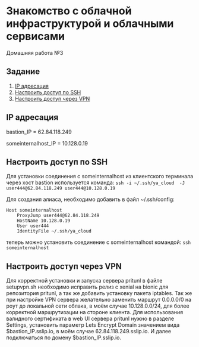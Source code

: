 # Знакомство с облачной инфраструктурой и облачными сервисами
Домашняя работа №3

## Задание
1. [IP адресация](#chapter-0)
2. [Настроить доступ по SSH](#chapter-1)
3. [Настроить доступ через VPN](#chapter-2)

<a id="chapter-0"></a>
## IP адресация

bastion_IP = 62.84.118.249

someinternalhost_IP = 10.128.0.19

<a id="chapter-1"></a>
## Настроить доступ по SSH

Для установки соединения с someinternalhost из клиентского терминала через хост bastion используется команда:
```ssh -i ~/.ssh/ya_cloud  -J user444@62.84.118.249 user444@10.128.0.19```

Для создания алиаса, необходимо добавить в файл ~/.ssh/config:
```
Host someinternalhost
    ProxyJump user444@62.84.118.249
    HostName 10.128.0.19
    User user444
    IdentityFile ~/.ssh/ya_cloud
```
теперь можно установить соединение с someinternalhost командой:
```ssh someinternalhost```

<a id="chapter-2"></a>
## Настроить доступ через VPN

Для корректной установки и запуска сервера pritunl в файле setupvpn.sh необходимо исправить релиз с xenial на bionic для репозитория pritunl, а так же добавить установку пакета iptables.
Так же при настройке VPN сервера желательно заменить маршрут 0.0.0.0/0 на роут до локальной сети облака, в моём случае 10.128.0.0/24, для более корректной маршрутизации на стороне клиента.
Для использования валидного сертификата в web UI сервера pritunl нужно в разделе Settings, установить параметр Lets Encrypt Domain значением вида $bastion_IP.sslip.io, в моём случае 62.84.118.249.sslip.io.
И далее подключаться по домену $bastion_IP.sslip.io.
